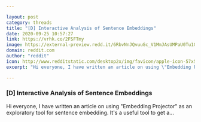 ```yaml
---

layout: post
category: threads
title: "[D] Interactive Analysis of Sentence Embeddings"
date: 2020-09-25 10:57:27
link: https://vrhk.co/2FSFTmy
image: https://external-preview.redd.it/6RbvNnJQvuuGc_V1MmJAsUMPaU0Tu1OdLbLGajsCekw.jpg?width=936&height=490.052356021&auto=webp&crop=936:490.052356021,smart&s=a9ed066a71d49ef25de0a0d47f9827f2fbc0ca93
domain: reddit.com
author: "reddit"
icon: http://www.redditstatic.com/desktop2x/img/favicon/apple-icon-57x57.png
excerpt: "Hi everyone, I have written an article on using \"Embedding Projector\" as an exploratory tool for sentence embedding. It's a useful tool to get a..."

---
```


### [D] Interactive Analysis of Sentence Embeddings

Hi everyone, I have written an article on using "Embedding Projector" as an exploratory tool for sentence embedding. It's a useful tool to get a...